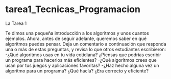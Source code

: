 # tarea1_Tecnicas_Programacion
La Tarea 1

Te dimos una pequeña introducción a los algoritmos y unos cuantos ejemplos. Ahora, antes de seguir adelante, queremos saber en qué algoritmos puedes pensar.
Deja un comentario a continuación que responda una o más de estas preguntas, y revisa lo que otros estudiantes escribieron:
-¿Qué algoritmos usas en tu vida cotidiana? ¿Piensas que podrías escribir un programa para hacerlos más eficientes?
-¿Qué algoritmos crees que usan por tus juegos y aplicaciones favoritas?
-¿Haz hecho alguna vez un algoritmo para un programa? ¿Qué hacía? ¿Era correcto y eficiente?
